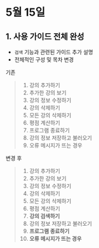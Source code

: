 # 5월 15일

## 1. 사용 가이드 전체 완성
- `검색` 기능과 관련된 가이드 추가 설명
- 전체적인 구성 및 목차 변경

기존

> 1. 강의 추가하기
> 2. 추가한 강의 보기
> 3. 강의 정보 수정하기
> 4. 강의 삭제하기
> 5. 모든 강의 삭제하기
> 6. 평점 계산하기
> 7. 프로그램 종료하기
> 8. 강의 정보 저장하고 불러오기
> 9. 오류 메시지가 뜨는 경우

변경 후

> 1. 강의 추가하기
> 2. 추가한 강의 보기
> 3. 강의 정보 수정하기
> 4. 강의 삭제하기
> 5. 모든 강의 삭제하기
> 6. 평점 계산하기
> 7. **강의 검색하기**
> 8. 강의 정보 저장하고 불러오기
> 9. **프로그램 종료하기**
> 10. **오류 메시지가 뜨는 경우**

